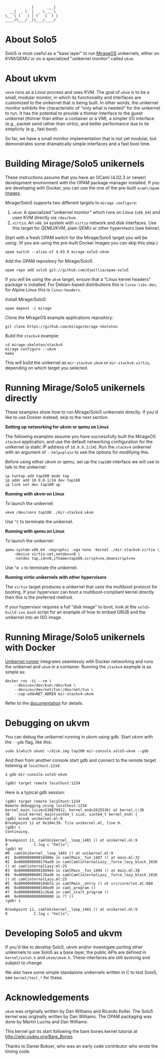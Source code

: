                |      ___|  
      __|  _ \  |  _ \ __ \  
    \__ \ (   | | (   |  ) | 
    ____/\___/ _|\___/____/  

# About Solo5

Solo5 is most useful as a "base layer" to run
[MirageOS](https://mirage.io/) unikernels, either on KVM/QEMU or on a
specialized "unikernel monitor" called `ukvm`.

# About ukvm

`ukvm` runs as a Linux process and uses KVM.  The goal of `ukvm` is to
be a small, modular monitor, in which its functionality and interfaces
are customized to the unikernel that is being built.  In other words,
the unikernel monitor exhibits the characteristic of "only what is
needed" for the unikernel to run.  It has the potential to provide a
thinner interface to the guest unikernel (thinner than either a
container or a VM), a simpler I/O interface (e.g., packet send rather
than virtio), and better performance due to its simplicity (e.g., fast
boot).

So far, we have a small monitor implementation that is not yet
modular, but demonstrates some dramatically simple interfaces and a
fast boot time.

# Building Mirage/Solo5 unikernels

These instructions assume that you have an OCaml (4.02.3 or newer)
development environment with the OPAM package manager installed. If you
are developing with Docker, you can use the one of the pre-built
`ocaml/opam` [images](https://hub.docker.com/r/ocaml/opam/).

Mirage/Solo5 supports two different targets to `mirage configure`:

1. `ukvm`: A specialized "unikernel monitor" which runs on Linux
   (`x86_64`) and uses KVM directly via `/dev/kvm`.
2. `virtio`: An `x86_64` system with `virtio` network and disk
   interfaces. Use this target for QEMU/KVM, plain QEMU or other
   hypervisors (see below).

Start with a fresh OPAM switch for the Mirage/Solo5 target you will be
using: (If you are using the pre-built Docker images you can skip this
step.)

    opam switch --alias-of 4.03.0 mirage-solo5-ukvm

Add the OPAM repository for Mirage/Solo5:

    opam repo add solo5 git://github.com/djwillia/opam-solo5

If you will be using the `ukvm` target, ensure that a "Linux kernel
headers" package is installed. For Debian-based distributions this is
`linux-libc-dev`, for Alpine Linux this is `linux-headers`.

Install Mirage/Solo5:

    opam depext -i mirage

Clone the MirageOS example applications repository:

    git clone https://github.com/mirage/mirage-skeleton

Build the `stackv4` example:

    cd mirage-skeleton/stackv4
    mirage configure --ukvm
    make

This will build the unikernel as `mir-stackv4.ukvm` or
`mir-stackv4.virtio`, depending on which target you selected.

# Running Mirage/Solo5 unikernels directly

These examples show how to run Mirage/Solo5 unikernels directly.  If
you'd like to use Docker instead, skip to the next section.

**Setting up networking for ukvm or qemu on Linux**

The following examples assume you have successfully built the MirageOS
`stackv4` application, and use the default networking configuration for
the unikernel (a static IP address of `10.0.0.2/24`). Run the `stackv4`
unikernel with an argument of `--help=plain` to see the options for
modifying this.

Before using either ukvm or qemu, set up the `tap100` interface we will
use to talk to the unikernel:

    ip tuntap add tap100 mode tap
    ip addr add 10.0.0.1/24 dev tap100
    ip link set dev tap100 up

**Running with ukvm on Linux**

To launch the unikernel:

    ukvm /dev/zero tap100 ./mir-stackv4.ukvm

Use `^C` to terminate the unikernel.

**Running with qemu on Linux**

To launch the unikernel:

    qemu-system-x86_64 -nographic -vga none -kernel ./mir-stackv4.virtio \
        -device virtio-net,netdev=n0 \
        -netdev tap,id=n0,ifname=tap100,script=no,downscript=no

Use `^A x` to terminate the unikernel.

**Running virtio unikernels with other hypervisors**

The `virtio` target produces a unikernel that uses the multiboot
protocol for booting. If your hypervisor can boot a multiboot-compliant
kernel directly then this is the preferred method.

If your hypervisor requires a full "disk image" to boot, look at the
`solo5-build-iso.bash` script for an example of how to embed GRUB and
the unikernel into an ISO image.

# Running Mirage/Solo5 unikernels with Docker

[Unikernel runner](https://github.com/mato/docker-unikernel-runner)
integrates seamlessly with Docker networking and runs the unikernel and
`ukvm` in a container. Running the `stackv4` example is as simple as:

    docker run -ti --rm \
        --device=/dev/kvm:/dev/kvm \
        --device=/dev/net/tun:/dev/net/tun \
        --cap-add=NET_ADMIN mir-stackv4-ukvm

Refer to the
[documentation](https://github.com/mato/docker-unikernel-runner/blob/master/README.md)
for details.

# Debugging on ukvm

You can debug the unikernel running in ukvm using gdb. Start
ukvm with the `--gdb` flag, like this:

    sudo $(which ukvm) ~/disk.img tap100 mir-console.solo5-ukvm --gdb

And then from another console start gdb and connect to the remote target
listening at `localhost:1234`:

    $ gdb mir-console.solo5-ukvm

    (gdb) target remote localhost:1234

Here is a typical gdb session:

    (gdb) target remote localhost:1234
    Remote debugging using localhost:1234
    kernel_main (size=536870912, kernel_end=2625536) at kernel.c:36
    36    void kernel_main(uint64_t size, uint64_t kernel_end) {
    (gdb) break unikernel.ml:9
    Breakpoint 11 at 0x104c39: file unikernel.ml, line 9.
    (gdb) c
    Continuing.

    Breakpoint 11, camlUnikernel__loop_1401 () at unikernel.ml:9
    9            C.log c "hello";
    (gdb) bt
    #0  camlUnikernel__loop_1401 () at unikernel.ml:9
    #1  0x000000000010480e in camlMain__fun_1487 () at main.ml:32
    #2  0x0000000000178ad9 in camlCamlinternalLazy__force_lazy_block_1010 () at camlinternalLazy.ml:25
    #3  0x00000000001049e4 in camlMain__fun_1494 () at main.ml:38
    #4  0x0000000000178ad9 in camlCamlinternalLazy__force_lazy_block_1010 () at camlinternalLazy.ml:25
    #5  0x0000000000104bfa in camlMain__entry () at src/core/lwt.ml:660
    #6  0x0000000000100ed9 in caml_program ()
    #7  0x00000000001c26a6 in caml_start_program ()
    #8  0x0000000000000000 in ?? ()
    (gdb) s

    Breakpoint 11, camlUnikernel__loop_1401 () at unikernel.ml:9
    9            C.log c "hello";

# Developing Solo5 and ukvm

If you'd like to develop Solo5, ukvm and/or investigate porting other
unikernels to use Solo5 as a base layer, the public APIs are defined in
`kernel/solo5.h` and `ukvm/ukvm.h`. These interfaces are still evolving
and subject to change.

We also have some simple standalone unikernels written in C to test
Solo5, see `kernel/test_*` for these.

# Acknowledgements

`ukvm` was originally written by Dan Williams and Ricardo Koller.  The
Solo5 kernel was originally written by Dan Williams.  The OPAM
packaging was done by Martin Lucina and Dan Williams.

This kernel got its start following the bare bones kernel tutorial at
<http://wiki.osdev.org/Bare_Bones>

Thanks to Daniel Bokser, who was an early code contributor who wrote
the timing code.
